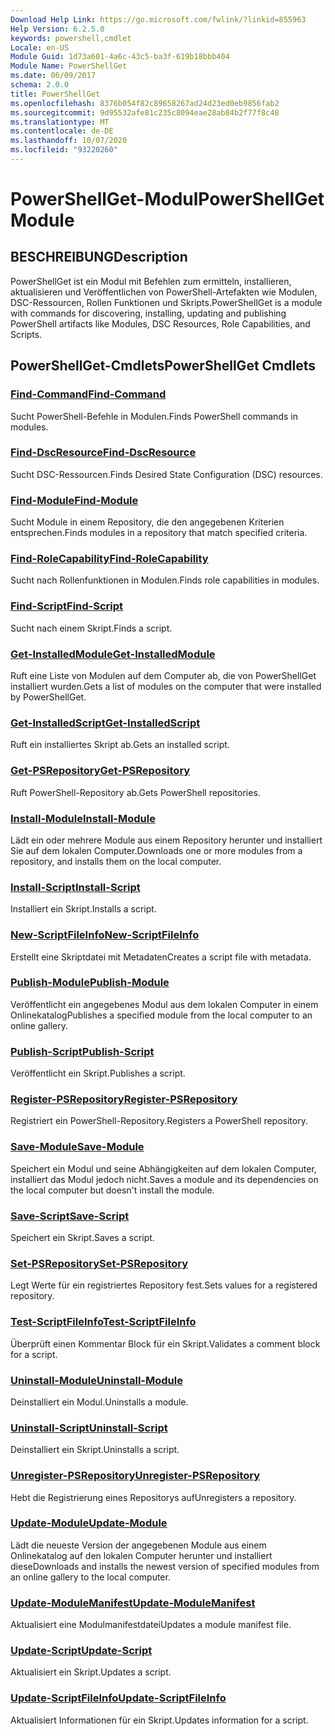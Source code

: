 ```yaml
---
Download Help Link: https://go.microsoft.com/fwlink/?linkid=855963
Help Version: 6.2.5.0
keywords: powershell,cmdlet
Locale: en-US
Module Guid: 1d73a601-4a6c-43c5-ba3f-619b18bbb404
Module Name: PowerShellGet
ms.date: 06/09/2017
schema: 2.0.0
title: PowerShellGet
ms.openlocfilehash: 8376b054f82c89658267ad24d23ed0eb9856fab2
ms.sourcegitcommit: 9d95532afe81c235c8094eae28ab84b2f77f8c48
ms.translationtype: MT
ms.contentlocale: de-DE
ms.lasthandoff: 10/07/2020
ms.locfileid: "93220260"
---
```

# <span data-ttu-id="ffea3-103">PowerShellGet-Modul</span><span class="sxs-lookup"><span data-stu-id="ffea3-103">PowerShellGet Module</span></span>

## <span data-ttu-id="ffea3-104">BESCHREIBUNG</span><span class="sxs-lookup"><span data-stu-id="ffea3-104">Description</span></span>

<span data-ttu-id="ffea3-105">PowerShellGet ist ein Modul mit Befehlen zum ermitteln, installieren, aktualisieren und Veröffentlichen von PowerShell-Artefakten wie Modulen, DSC-Ressourcen, Rollen Funktionen und Skripts.</span><span class="sxs-lookup"><span data-stu-id="ffea3-105">PowerShellGet is a module with commands for discovering, installing, updating and publishing PowerShell artifacts like Modules, DSC Resources, Role Capabilities, and Scripts.</span></span>

## <span data-ttu-id="ffea3-106">PowerShellGet-Cmdlets</span><span class="sxs-lookup"><span data-stu-id="ffea3-106">PowerShellGet Cmdlets</span></span>

### [<span data-ttu-id="ffea3-107">Find-Command</span><span class="sxs-lookup"><span data-stu-id="ffea3-107">Find-Command</span></span>](Find-Command.md)
<span data-ttu-id="ffea3-108">Sucht PowerShell-Befehle in Modulen.</span><span class="sxs-lookup"><span data-stu-id="ffea3-108">Finds PowerShell commands in modules.</span></span>

### [<span data-ttu-id="ffea3-109">Find-DscResource</span><span class="sxs-lookup"><span data-stu-id="ffea3-109">Find-DscResource</span></span>](Find-DscResource.md)
<span data-ttu-id="ffea3-110">Sucht DSC-Ressourcen.</span><span class="sxs-lookup"><span data-stu-id="ffea3-110">Finds Desired State Configuration (DSC) resources.</span></span>

### [<span data-ttu-id="ffea3-111">Find-Module</span><span class="sxs-lookup"><span data-stu-id="ffea3-111">Find-Module</span></span>](Find-Module.md)
<span data-ttu-id="ffea3-112">Sucht Module in einem Repository, die den angegebenen Kriterien entsprechen.</span><span class="sxs-lookup"><span data-stu-id="ffea3-112">Finds modules in a repository that match specified criteria.</span></span>

### [<span data-ttu-id="ffea3-113">Find-RoleCapability</span><span class="sxs-lookup"><span data-stu-id="ffea3-113">Find-RoleCapability</span></span>](Find-RoleCapability.md)
<span data-ttu-id="ffea3-114">Sucht nach Rollenfunktionen in Modulen.</span><span class="sxs-lookup"><span data-stu-id="ffea3-114">Finds role capabilities in modules.</span></span>

### [<span data-ttu-id="ffea3-115">Find-Script</span><span class="sxs-lookup"><span data-stu-id="ffea3-115">Find-Script</span></span>](Find-Script.md)
<span data-ttu-id="ffea3-116">Sucht nach einem Skript.</span><span class="sxs-lookup"><span data-stu-id="ffea3-116">Finds a script.</span></span>

### [<span data-ttu-id="ffea3-117">Get-InstalledModule</span><span class="sxs-lookup"><span data-stu-id="ffea3-117">Get-InstalledModule</span></span>](Get-InstalledModule.md)
<span data-ttu-id="ffea3-118">Ruft eine Liste von Modulen auf dem Computer ab, die von PowerShellGet installiert wurden.</span><span class="sxs-lookup"><span data-stu-id="ffea3-118">Gets a list of modules on the computer that were installed by PowerShellGet.</span></span>

### [<span data-ttu-id="ffea3-119">Get-InstalledScript</span><span class="sxs-lookup"><span data-stu-id="ffea3-119">Get-InstalledScript</span></span>](Get-InstalledScript.md)
<span data-ttu-id="ffea3-120">Ruft ein installiertes Skript ab.</span><span class="sxs-lookup"><span data-stu-id="ffea3-120">Gets an installed script.</span></span>

### [<span data-ttu-id="ffea3-121">Get-PSRepository</span><span class="sxs-lookup"><span data-stu-id="ffea3-121">Get-PSRepository</span></span>](Get-PSRepository.md)
<span data-ttu-id="ffea3-122">Ruft PowerShell-Repository ab.</span><span class="sxs-lookup"><span data-stu-id="ffea3-122">Gets PowerShell repositories.</span></span>

### [<span data-ttu-id="ffea3-123">Install-Module</span><span class="sxs-lookup"><span data-stu-id="ffea3-123">Install-Module</span></span>](Install-Module.md)
<span data-ttu-id="ffea3-124">Lädt ein oder mehrere Module aus einem Repository herunter und installiert Sie auf dem lokalen Computer.</span><span class="sxs-lookup"><span data-stu-id="ffea3-124">Downloads one or more modules from a repository, and installs them on the local computer.</span></span>

### [<span data-ttu-id="ffea3-125">Install-Script</span><span class="sxs-lookup"><span data-stu-id="ffea3-125">Install-Script</span></span>](Install-Script.md)
<span data-ttu-id="ffea3-126">Installiert ein Skript.</span><span class="sxs-lookup"><span data-stu-id="ffea3-126">Installs a script.</span></span>

### [<span data-ttu-id="ffea3-127">New-ScriptFileInfo</span><span class="sxs-lookup"><span data-stu-id="ffea3-127">New-ScriptFileInfo</span></span>](New-ScriptFileInfo.md)
<span data-ttu-id="ffea3-128">Erstellt eine Skriptdatei mit Metadaten</span><span class="sxs-lookup"><span data-stu-id="ffea3-128">Creates a script file with metadata.</span></span>

### [<span data-ttu-id="ffea3-129">Publish-Module</span><span class="sxs-lookup"><span data-stu-id="ffea3-129">Publish-Module</span></span>](Publish-Module.md)
<span data-ttu-id="ffea3-130">Veröffentlicht ein angegebenes Modul aus dem lokalen Computer in einem Onlinekatalog</span><span class="sxs-lookup"><span data-stu-id="ffea3-130">Publishes a specified module from the local computer to an online gallery.</span></span>

### [<span data-ttu-id="ffea3-131">Publish-Script</span><span class="sxs-lookup"><span data-stu-id="ffea3-131">Publish-Script</span></span>](Publish-Script.md)
<span data-ttu-id="ffea3-132">Veröffentlicht ein Skript.</span><span class="sxs-lookup"><span data-stu-id="ffea3-132">Publishes a script.</span></span>

### [<span data-ttu-id="ffea3-133">Register-PSRepository</span><span class="sxs-lookup"><span data-stu-id="ffea3-133">Register-PSRepository</span></span>](Register-PSRepository.md)
<span data-ttu-id="ffea3-134">Registriert ein PowerShell-Repository.</span><span class="sxs-lookup"><span data-stu-id="ffea3-134">Registers a PowerShell repository.</span></span>

### [<span data-ttu-id="ffea3-135">Save-Module</span><span class="sxs-lookup"><span data-stu-id="ffea3-135">Save-Module</span></span>](Save-Module.md)
<span data-ttu-id="ffea3-136">Speichert ein Modul und seine Abhängigkeiten auf dem lokalen Computer, installiert das Modul jedoch nicht.</span><span class="sxs-lookup"><span data-stu-id="ffea3-136">Saves a module and its dependencies on the local computer but doesn't install the module.</span></span>

### [<span data-ttu-id="ffea3-137">Save-Script</span><span class="sxs-lookup"><span data-stu-id="ffea3-137">Save-Script</span></span>](Save-Script.md)
<span data-ttu-id="ffea3-138">Speichert ein Skript.</span><span class="sxs-lookup"><span data-stu-id="ffea3-138">Saves a script.</span></span>

### [<span data-ttu-id="ffea3-139">Set-PSRepository</span><span class="sxs-lookup"><span data-stu-id="ffea3-139">Set-PSRepository</span></span>](Set-PSRepository.md)
<span data-ttu-id="ffea3-140">Legt Werte für ein registriertes Repository fest.</span><span class="sxs-lookup"><span data-stu-id="ffea3-140">Sets values for a registered repository.</span></span>

### [<span data-ttu-id="ffea3-141">Test-ScriptFileInfo</span><span class="sxs-lookup"><span data-stu-id="ffea3-141">Test-ScriptFileInfo</span></span>](Test-ScriptFileInfo.md)
<span data-ttu-id="ffea3-142">Überprüft einen Kommentar Block für ein Skript.</span><span class="sxs-lookup"><span data-stu-id="ffea3-142">Validates a comment block for a script.</span></span>

### [<span data-ttu-id="ffea3-143">Uninstall-Module</span><span class="sxs-lookup"><span data-stu-id="ffea3-143">Uninstall-Module</span></span>](Uninstall-Module.md)
<span data-ttu-id="ffea3-144">Deinstalliert ein Modul.</span><span class="sxs-lookup"><span data-stu-id="ffea3-144">Uninstalls a module.</span></span>

### [<span data-ttu-id="ffea3-145">Uninstall-Script</span><span class="sxs-lookup"><span data-stu-id="ffea3-145">Uninstall-Script</span></span>](Uninstall-Script.md)
<span data-ttu-id="ffea3-146">Deinstalliert ein Skript.</span><span class="sxs-lookup"><span data-stu-id="ffea3-146">Uninstalls a script.</span></span>

### [<span data-ttu-id="ffea3-147">Unregister-PSRepository</span><span class="sxs-lookup"><span data-stu-id="ffea3-147">Unregister-PSRepository</span></span>](Unregister-PSRepository.md)
<span data-ttu-id="ffea3-148">Hebt die Registrierung eines Repositorys auf</span><span class="sxs-lookup"><span data-stu-id="ffea3-148">Unregisters a repository.</span></span>

### [<span data-ttu-id="ffea3-149">Update-Module</span><span class="sxs-lookup"><span data-stu-id="ffea3-149">Update-Module</span></span>](Update-Module.md)
<span data-ttu-id="ffea3-150">Lädt die neueste Version der angegebenen Module aus einem Onlinekatalog auf den lokalen Computer herunter und installiert diese</span><span class="sxs-lookup"><span data-stu-id="ffea3-150">Downloads and installs the newest version of specified modules from an online gallery to the local computer.</span></span>

### [<span data-ttu-id="ffea3-151">Update-ModuleManifest</span><span class="sxs-lookup"><span data-stu-id="ffea3-151">Update-ModuleManifest</span></span>](Update-ModuleManifest.md)
<span data-ttu-id="ffea3-152">Aktualisiert eine Modulmanifestdatei</span><span class="sxs-lookup"><span data-stu-id="ffea3-152">Updates a module manifest file.</span></span>

### [<span data-ttu-id="ffea3-153">Update-Script</span><span class="sxs-lookup"><span data-stu-id="ffea3-153">Update-Script</span></span>](Update-Script.md)
<span data-ttu-id="ffea3-154">Aktualisiert ein Skript.</span><span class="sxs-lookup"><span data-stu-id="ffea3-154">Updates a script.</span></span>

### [<span data-ttu-id="ffea3-155">Update-ScriptFileInfo</span><span class="sxs-lookup"><span data-stu-id="ffea3-155">Update-ScriptFileInfo</span></span>](Update-ScriptFileInfo.md)
<span data-ttu-id="ffea3-156">Aktualisiert Informationen für ein Skript.</span><span class="sxs-lookup"><span data-stu-id="ffea3-156">Updates information for a script.</span></span>

